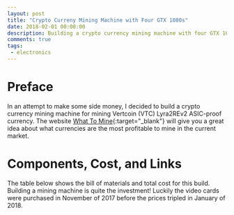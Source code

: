 ```yaml
---
layout: post
title: "Crypto Curreny Mining Machine with Four GTX 1080s"
date: 2018-02-01 00:00:00
description: Building a crypto currency mining machine with four GTX 1080s to mine Lyra2REv2 ASIC-proof currency
comments: true
tags: 
 - electronics
---
```


# Preface
In an attempt to make some side money, I decided to build a crypto currency mining machine for mining Vertcoin (VTC) Lyra2REv2 ASIC-proof currency. The website [What To Mine](http://whattomine.com/){:target="_blank"} will give you a great idea about what currencies are the most profitable to mine in the current market.

# Components, Cost, and Links
The table below shows the bill of materials and total cost for this build. Building a mining machine is quite the investment! Luckily the video cards were purchased in November of 2017 before the prices tripled in January of 2018.

<div>
	<style>
	table {
	    border-collapse: collapse;
	    word-break: break-all;
	    width: 100%;
	}

	td, th {
	    border: 1px solid #dddddd;
	    text-align: left;
	    padding: 8px;
	}

	tr:nth-child(even) {
	    background-color: #646464;
	}
	</style>

	<table>
	  <tr>
	  	<th>Item</th>
	    <th>Part Number</th>
	    <th>Cost</th>
	  </tr>
	  <tr>
	  	<td>Four Video Cards</td>
	    <td><a href="https://www.newegg.com/Product/Product.aspx?Item=9SIA85V4RS1590&cm_re=EVGA_GeForce_GTX_1080_SC-_-9SIA85V4RS1590-_-Product" target="_blank">EVGA GeForce GTX 1080 SC</a></td>
	    <td>4x $540</td>
	  </tr>
	  <tr>
	  	<td>Computer Case</td>
	    <td><a href="https://www.rosewill.com/rosewill-rsv-l4000b-4u-rackmount-server-case-chassis-for-bitcoin-mining-machine.html" target="_blank">Rosewill RSV-L4000B Mining Case</a></td>
	    <td>$150</td>
	  </tr>
	  <tr>
	  	<td>1000W Power Supply</td>
	    <td><a href="https://www.newegg.com/Product/Product.aspx?Item=N82E16817438010&nm_mc=TEMC-RMA-Approvel&cm_mmc=TEMC-RMA-Approvel-_-Content-_-text-_-" target="_blank">EVGA 120-G2-1000-XR</a></td>
	    <td>$160</td>
	  </tr>
	  <tr>
	  	<td>PCIe Riser Cards</td>
	    <td><a href="http://a.co/h0OACrX" target="_blank">LTERIVER VER006C</a></td>
	    <td>$49</td>
	  </tr>
	  <tr>
	  	<td>Seven Cooling Fans</td>
	    <td><a href="https://www.newegg.com/Product/Product.aspx?Item=N82E16835226033" target="_blank">SilenX EFX-08-12 80mm</a></td>
	    <td>7x $9</td>
	  </tr>
	  <tr>
	  	<td>Motherboard</td>
	    <td><a href="https://www.asus.com/us/Motherboards/Z170-E/" target="_blank">ASUS Z170-E</a></td>
	    <td>$80</td>
	  </tr>
	  <tr>
	  	<td>CPU (used)</td>
	    <td><a href="https://ark.intel.com/products/90741/Intel-Celeron-Processor-G3900-2M-Cache-2_80-GHz" target="_blank">Intel Celeron G3930</a></td>
	    <td>$30</td>
	  </tr>
	  <tr>
	  	<td>Memory (used)</td>
	    <td><a href="http://www.crucial.com/usa/en/ct4g4dfs824a" target="_blank">Crucial CT4G4DFS824A</a></td>
	    <td>$30</td>
	  </tr>
	  <tr>
	  	<td>Total</td>
	    <td><a href=""></a></td>
	    <td>$2722</td>
	  </tr>
	</table>
</div>

# Pictures
Here are the pictures I took during the build process.
<div>
	<a rel="gallery-build" href="{{ site.baseurl}}/images/bennett/big/1.jpg" class="swipebox" title="Before unboxing components">
	<img src="{{ site.baseurl}}/images/bennett/small/1.jpg" alt="image"></a>

	<a rel="gallery-build" href="{{ site.baseurl}}/images/bennett/big/2.jpg" class="swipebox" title="Scattered fans before installation">
	<img src="{{ site.baseurl}}/images/bennett/small/2.jpg" alt="image"></a>

	<a rel="gallery-build" href="{{ site.baseurl}}/images/bennett/big/3.jpg" class="swipebox" title="Starting to install fans on middle fan bracket">
	<img src="{{ site.baseurl}}/images/bennett/small/3.jpg" alt="image"></a>

	<a rel="gallery-build" href="{{ site.baseurl}}/images/bennett/big/4.jpg" class="swipebox" title="Motherboard back IO panel">
	<img src="{{ site.baseurl}}/images/bennett/small/4.jpg" alt="image"></a>

	<a rel="gallery-build" href="{{ site.baseurl}}/images/bennett/big/5.jpg" class="swipebox" title="Nice clean wiring on middle fan bracket">
	<img src="{{ site.baseurl}}/images/bennett/small/5.jpg" alt="image"></a>

	<a rel="gallery-build" href="{{ site.baseurl}}/images/bennett/big/6.jpg" class="swipebox" title="Middle fan bracket installed">
	<img src="{{ site.baseurl}}/images/bennett/small/6.jpg" alt="image"></a>

	<a rel="gallery-build" href="{{ site.baseurl}}/images/bennett/big/7.jpg" class="swipebox" title="Rear exhaust fans installed">
	<img src="{{ site.baseurl}}/images/bennett/small/7.jpg" alt="image"></a>

	<a rel="gallery-build" href="{{ site.baseurl}}/images/bennett/big/8.jpg" class="swipebox" title="GTX 1080 unboxing">
	<img src="{{ site.baseurl}}/images/bennett/small/8.jpg" alt="image"></a>

	<a rel="gallery-build" href="{{ site.baseurl}}/images/bennett/big/9.jpg" class="swipebox" title="Intial placement of GTX1080">
	<img src="{{ site.baseurl}}/images/bennett/small/9.jpg" alt="image"></a>

	<a rel="gallery-build" href="{{ site.baseurl}}/images/bennett/big/10.jpg" class="swipebox" title="Two GTX1080 placed">
	<img src="{{ site.baseurl}}/images/bennett/small/10.jpg" alt="image"></a>

	<a rel="gallery-build" href="{{ site.baseurl}}/images/bennett/big/11.jpg" class="swipebox" title="Power supply installed">
	<img src="{{ site.baseurl}}/images/bennett/small/11.jpg" alt="image"></a>

	<a rel="gallery-build" href="{{ site.baseurl}}/images/bennett/big/12.jpg" class="swipebox" title="CPU and memory installed">
	<img src="{{ site.baseurl}}/images/bennett/small/12.jpg" alt="image"></a>

	<a rel="gallery-build" href="{{ site.baseurl}}/images/bennett/big/13.jpg" class="swipebox" title="First riser card wired and installed">
	<img src="{{ site.baseurl}}/images/bennett/small/13.jpg" alt="image"></a>

	<a rel="gallery-build" href="{{ site.baseurl}}/images/bennett/big/14.jpg" class="swipebox" title="All wiring installed, quite a few of them!">
	<img src="{{ site.baseurl}}/images/bennett/small/14.jpg" alt="image"></a>

	<a rel="gallery-build" href="{{ site.baseurl}}/images/bennett/big/15.jpg" class="swipebox" title="SSD drive for Windows 10 OS">
	<img src="{{ site.baseurl}}/images/bennett/small/15.jpg" alt="image"></a>

	<a rel="gallery-build" href="{{ site.baseurl}}/images/bennett/big/16.jpg" class="swipebox" title="SSD drive for Windows 10 OS">
	<img src="{{ site.baseurl}}/images/bennett/small/16.jpg" alt="image"></a>

	<a rel="gallery-build" href="{{ site.baseurl}}/images/bennett/big/17.jpg" class="swipebox" title="All four GTX1080s installed">
	<img src="{{ site.baseurl}}/images/bennett/small/17.jpg" alt="image"></a>
</div>

# Build Information

## Fans
There are seven 80mm and two 120mm fans (120mm not shown in the pictures). Five of the 80mm fans sit in the middle of the Rosewill case and the others exhaust out the rear. The two 120mm fans sit at the front of the case.

## Computer
The CPU and RAM are not critical to this mining machine because the video cards do the heavy lifting. A simple Intel Celeron with only 4GB of RAM is all that is needed. A 250GB SSD is used to host the Windows 10 operating system.

## Video Cards
Four GTX1080 video cards are used to do the intense block chain math for confirming transactions. That many video cards will not fit directly next to each other on a motherboard so they are remotely located using PCIe riser cards specifically for mining. Decoding a block chain doesn't take much network capability just local processing power. The PCIe riser cards convert the PCIe x16 slots on the video card down to a PCIe x1 slot on the motherboard.

Power for the PCIe slot must be connected along with the main 2x4 8pin Molex main power input connector on the video card. Each GTX1080 pulls around 150W of power so sizing the power supply is critical. The PCIe slot power can be connected and daisy chained to the SATA power from the power supply. However, the main power input must be connected directly to the power supply via high current cabling.

## Power Supply
A 1000W power supply was chosen to power the 4 GTX1080s. If more power supplies are needed in the future this power supply will need to be upgraded as each GTX1080 pull around 150W adding up to total computer consumption of ~950W which includes the CPU/motherboard/RAM/etc.

# Windows 10 Install
Windows 10 was chosen because it has native support for Nvidia graphics cards and requires almost no configuration to get up and running.

# BIOS Motherboard Settings
There are a few tweaks that are required for the motherboard to support the riser cards with the GTX1080s. 'Angry Chicken' on YouTube did an awesome video that shows the tweaks required to get up and running. 

<div class="intrinsic-container intrinsic-container-16x9">
  <iframe src="https://www.youtube.com/watch?v=4cd1qoTAHmA" frameborder="0" allowfullscreen></iframe>
</div>

# VTC Core Wallet
A wallet is required to store the currency you earn for mining and each currency has a specific wallet. Vertcoin (VTC) has their own called "Vertcoin Core Wallet" which can be downloaded from their website [here](https://vertcoin.org/#downloads){:target="_blank"}. 

Each wallet has an alpha-numeric address which is used to receive money, for example mine is "Vh5NhXwndniGFrKi1hNDkguMCaGHTAsuyS". Feel free to send me some coin :). This address will be input into the software that mines to periodically transfer the payout earned for mining.

# VTC One Click Miner
Software is required to latch onto the mining network. Vertcoin (VTC) has their own called "Vertcoin One Click Miner" which can be downloaded from their github repository [here](https://github.com/vertcoin/One-Click-Miner/releases){:target="_blank"}.

Click "Find P2Pool Nodes" and select the ones that offer the lowest latency and fee of 1% or less. It is recommended to add more than one pool in case the first pool goes down. Next, "Select All Pools" and click "Start". You should immediately see the "Miner Hashrate" start increasing. With my 4 GTX1080 setup I get around 200Mh/s which currently equates to about $15 USD a day - not including electricity costs.

It will take some time for the earned mining credit to show up in the VTC Core Wallet so just be patient. 

# EVGA Precision XOC Monitoring
EVGA has a tool used to monitor the status of the GTX video cards: temperature, clock frequencies, overclocking controls, etc. It can be a useful indicator if the machine is mining or not as the "VTC One Click Miner" hashrate status lags out sometimes. The software can be downloaded from EVGA's website [here](https://www.evga.com/precisionxoc/){:target="_blank"}.

# Ledger Nano S Hardware Wallet
It is highly recommended to use a hardware wallet to store crypto currency. The [Ledger Nano S](https://www.ledgerwallet.com/products/ledger-nano-s){:target="_blank"} is a good choice and can be purchased for about $100 USD. There are three types of wallets in the order of least to most secure: 1) web software wallet, 2) local software wallet, and 3) hardware wallet. The software wallets are hosted either on your local machine or a company hosts it on the web for you. Web software wallets have been hacked many times in the past and are not safe to store currency. Local machine software wallets are safer but can still be stolen if your computer is hacked.

Hardware wallets on the other hand offer security by requiring an external piece of hardware to be connected to transfer money. Transactions can only be sent when the hardware is connected to a computer and validated through a user pin on the hardware wallet.

# Conclusion
This was an awesome project to get myself familiarized with crypto currency since I basically didn't know anything before this project. I've been mining for 1 month and made about $400 USD in VTC which equates to about a 5-6 month ROI but of course is not guaranteed and subject to fluctuations in VTC price. Ask any questions you may have in the comments below! Thanks for reading.